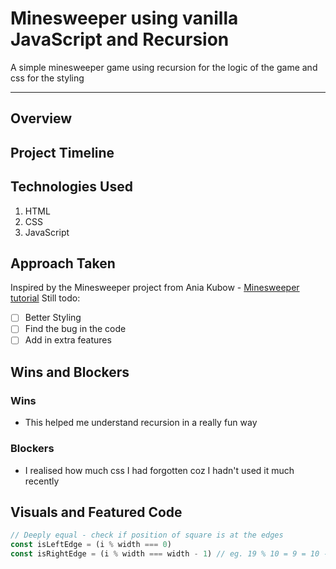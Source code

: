 # Minesweeper using vanilla JavaScript and Recursion
A simple minesweeper game using recursion for the logic of the game and css for the styling

---

## Overview

## Project Timeline

## Technologies Used
1. HTML
2. CSS
3. JavaScript

## Approach Taken
Inspired by the Minesweeper project from Ania Kubow - [Minesweeper tutorial](https://www.youtube.com/watch?v=W0No1JDc6vE&ab_channel=TraversyMedia)
Still todo:
- [ ] Better Styling
- [ ] Find the bug in the code
- [ ] Add in extra features

## Wins and Blockers

### Wins
- This helped me understand recursion in a really fun way

### Blockers
- I realised how much css I had forgotten coz I hadn't used it much recently

## Visuals and Featured Code

```JavaScript
// Deeply equal - check if position of square is at the edges
const isLeftEdge = (i % width === 0)
const isRightEdge = (i % width === width - 1) // eg. 19 % 10 = 9 = 10 - 1
```
